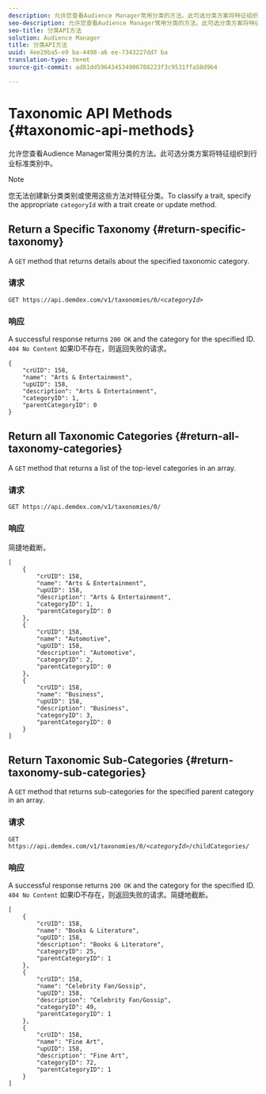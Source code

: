 ```yaml
---
description: 允许您查看Audience Manager常用分类的方法。此可选分类方案将特征组织到行业标准类别中。
seo-description: 允许您查看Audience Manager常用分类的方法。此可选分类方案将特征组织到行业标准类别中。
seo-title: 分类API方法
solution: Audience Manager
title: 分类API方法
uuid: 4ee29ba5-e9 ba-4498-a6 ee-7343227dd7 ba
translation-type: tm+mt
source-git-commit: ad81dd596434534906788223f3c9531ffa50d9b4

---
```



# Taxonomic API Methods {#taxonomic-api-methods}

允许您查看Audience Manager常用分类的方法。此可选分类方案将特征组织到行业标准类别中。

<!-- c_rest_api_taxonomy.xml -->

>[!NOTE]
>
>您无法创建新分类类别或使用这些方法对特征分类。To classify a trait, specify the appropriate `categoryId` with a trait create or update method.

## Return a Specific Taxonomy {#return-specific-taxonomy}

A `GET` method that returns details about the specified taxonomic category.

<!-- r_rest_api_taxonomy.xml -->

### 请求

`GET https://api.demdex.com/v1/taxonomies/0/`*`<categoryId>`*

### 响应

A successful response returns `200 OK` and the category for the specified ID. `404 No Content` 如果ID不存在，则返回失败的请求。

```
{
    "crUID": 158,
    "name": "Arts & Entertainment",
    "upUID": 158,
    "description": "Arts & Entertainment",
    "categoryID": 1,
    "parentCategoryID": 0
}
```

## Return all Taxonomic Categories {#return-all-taxonomy-categories}

A `GET` method that returns a list of the top-level categories in an array.

<!-- r_rest_api_taxonomies.xml -->

### 请求

`GET https://api.demdex.com/v1/taxonomies/0/`

### 响应

简捷地截断。

```
[
    {
        "crUID": 158,
        "name": "Arts & Entertainment",
        "upUID": 158,
        "description": "Arts & Entertainment",
        "categoryID": 1,
        "parentCategoryID": 0
    },
    {
        "crUID": 158,
        "name": "Automotive",
        "upUID": 158,
        "description": "Automotive",
        "categoryID": 2,
        "parentCategoryID": 0
    },
    {
        "crUID": 158,
        "name": "Business",
        "upUID": 158,
        "description": "Business",
        "categoryID": 3,
        "parentCategoryID": 0
    }
]
```

## Return Taxonomic Sub-Categories {#return-taxonomy-sub-categories}

A `GET` method that returns sub-categories for the specified parent category in an array.

<!-- r_rest_api_taxonomy_sub.xml -->

### 请求

`GET https://api.demdex.com/v1/taxonomies/0/`*`<categoryId>`*`/childCategories/`

### 响应

A successful response returns `200 OK` and the category for the specified ID. `404 No Content` 如果ID不存在，则返回失败的请求。简捷地截断。

```
[
    {
        "crUID": 158,
        "name": "Books & Literature",
        "upUID": 158,
        "description": "Books & Literature",
        "categoryID": 25,
        "parentCategoryID": 1
    },
    {
        "crUID": 158,
        "name": "Celebrity Fan/Gossip",
        "upUID": 158,
        "description": "Celebrity Fan/Gossip",
        "categoryID": 49,
        "parentCategoryID": 1
    },
    {
        "crUID": 158,
        "name": "Fine Art",
        "upUID": 158,
        "description": "Fine Art",
        "categoryID": 72,
        "parentCategoryID": 1
    }
]
```
